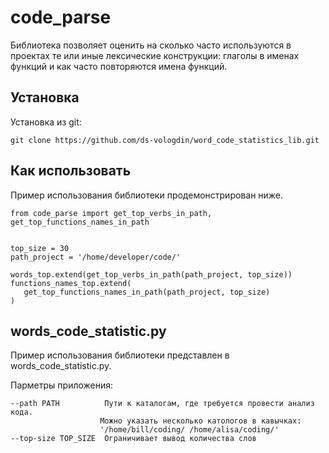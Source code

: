 # code_parse

Библиотека позволяет оценить на сколько часто используются в проектах те или иные лексические конструкции: глаголы в именах функций и как часто повторяются имена функций.

## Установка
Установка из git:
```
git clone https://github.com/ds-vologdin/word_code_statistics_lib.git
```

## Как использовать
Пример использования библиотеки продемонстрирован ниже.
```
from code_parse import get_top_verbs_in_path, get_top_functions_names_in_path


top_size = 30
path_project = '/home/developer/code/'

words_top.extend(get_top_verbs_in_path(path_project, top_size))
functions_names_top.extend(
   get_top_functions_names_in_path(path_project, top_size)
)
```
## words_code_statistic.py
Пример использования библиотеки представлен в words_code_statistic.py.

Парметры приложения:
```
--path PATH          Пути к каталогам, где требуется провести анализ кода.
                    Можно указать несколько катологов в кавычках:
                    '/home/bill/coding/ /home/alisa/coding/'
--top-size TOP_SIZE  Ограничивает вывод количества слов
```

